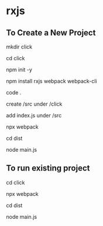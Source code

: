 # rxjs
## To Create a New Project

mkdir click

cd click

npm init -y

npm install rxjs webpack webpack-cli

code .

create /src under /click

add index.js under /src

npx webpack

cd dist

node main.js

## To run existing project

cd click

npx webpack

cd dist

node main.js